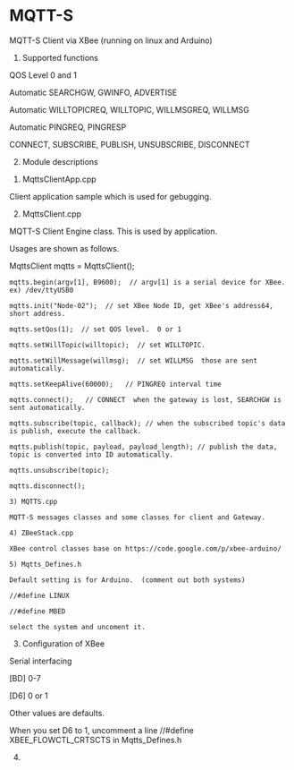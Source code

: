 MQTT-S
======

MQTT-S Client via XBee  (running on linux and Arduino)

  1. Supported functions
  
  QOS Level 0 and 1
  
  Automatic SEARCHGW, GWINFO, ADVERTISE
  
  Automatic WILLTOPICREQ, WILLTOPIC, WILLMSGREQ, WILLMSG
  
  Automatic PINGREQ, PINGRESP
  
  CONNECT, SUBSCRIBE, PUBLISH, UNSUBSCRIBE, DISCONNECT
  
  2. Module descriptions
  
  1) MqttsClientApp.cpp
  
  Client application sample which is used for gebugging.

  2) MqttsClient.cpp
  
  MQTT-S Client Engine class. This is used by application.
  
  Usages are shown as follows.
  
  MqttsClient mqtts = MqttsClient();



    mqtts.begin(argv[1], B9600);  // argv[1] is a serial device for XBee. ex) /dev/ttyUSB0
    
    mqtts.init("Node-02");  // set XBee Node ID, get XBee's address64, short address.
    
    mqtts.setQos(1);  // set QOS level.  0 or 1
    
    mqtts.setWillTopic(willtopic);  // set WILLTOPIC. 
    
    mqtts.setWillMessage(willmsg);  // set WILLMSG  those are sent automatically.
    
    mqtts.setKeepAlive(60000);   // PINGREQ interval time
    
    mqtts.connect();   // CONNECT  when the gateway is lost, SEARCHGW is sent automatically.

    mqtts.subscribe(topic, callback); // when the subscribed topic's data is publish, execute the callback.
    
    mqtts.publish(topic, payload, payload_length); // publish the data, topic is converted into ID automatically.
    
    mqtts.unsubscribe(topic);
    
    mqtts.disconnect();
    
    3) MQTTS.cpp
    
    MQTT-S messages classes and some classes for client and Gateway.
    
    4) ZBeeStack.cpp
    
    XBee control classes base on https://code.google.com/p/xbee-arduino/ 
    
    5) Mqtts_Defines.h
    
    Default setting is for Arduino.  (comment out both systems)
    
    //#define LINUX 
    
    //#define MBED
    
    select the system and uncoment it.
   
   
  
  3. Configuration of XBee
  
  Serial interfacing
  
  [BD] 0-7  
  
  [D6] 0 or 1

  Other values are defaults.
  
  When you set D6 to 1, uncomment a line //#define XBEE_FLOWCTL_CRTSCTS in Mqtts_Defines.h
  
  4. 
  
